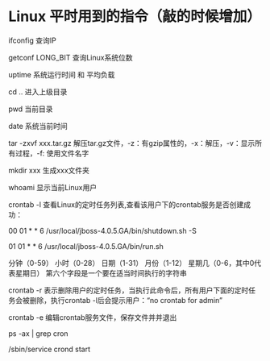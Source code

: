 # Linux 平时用到的指令（敲的时候增加）

ifconfig 查询IP

getconf LONG_BIT 查询Linux系统位数

uptime 系统运行时间 和 平均负载

cd .. 进入上级目录

pwd 当前目录

date 系统当前时间

tar -zxvf xxx.tar.gz 解压tar.gz文件，-z：有gzip属性的，-x：解压，-v：显示所有过程，-f: 使用文件名字

mkdir xxx 生成xxx文件夹

whoami 显示当前Linux用户

crontab -l  查看Linux的定时任务列表,查看该用户下的crontab服务是否创建成功：

00 01 * * 6 /usr/local/jboss-4.0.5.GA/bin/shutdown.sh -S

01 01 * * 6 /usr/local/jboss-4.0.5.GA/bin/run.sh

分钟（0-59）
小时（0-28）
日期（1-31）
月份（1-12）
星期几（0-6，其中0代表星期日）
第六个字段是一个要在适当时间执行的字符串

crontab -r 表示删除用户的定时任务，当执行此命令后，所有用户下面的定时任务会被删除，执行crontab -l后会提示用户：“no crontab for admin”

crontab -e  编辑crontab服务文件，保存文件并并退出

ps -ax | grep cron

/sbin/service crond start
